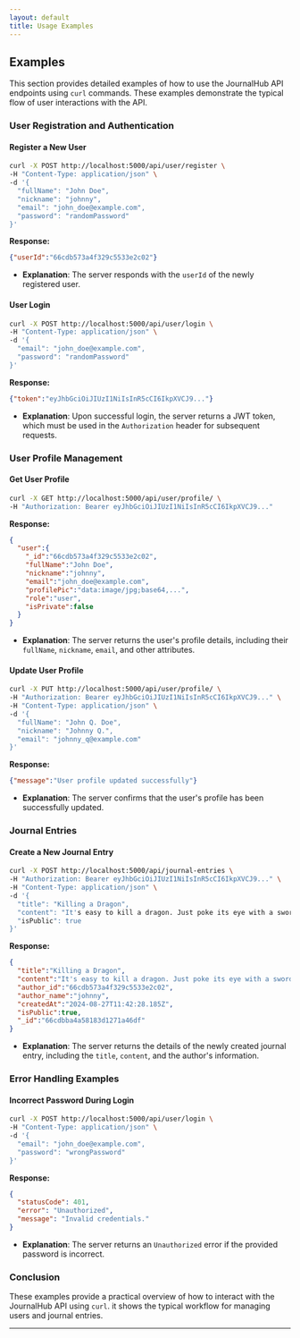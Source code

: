 ```yaml
---
layout: default
title: Usage Examples
---
```


## Examples

This section provides detailed examples of how to use the JournalHub API endpoints using `curl` commands. These examples demonstrate the typical flow of user interactions with the API.

### User Registration and Authentication

#### Register a New User

```bash
curl -X POST http://localhost:5000/api/user/register \
-H "Content-Type: application/json" \
-d '{
  "fullName": "John Doe",
  "nickname": "johnny",
  "email": "john_doe@example.com",
  "password": "randomPassword"
}'
```

**Response:**
```json
{"userId":"66cdb573a4f329c5533e2c02"}
```
- **Explanation**: The server responds with the `userId` of the newly registered user.

#### User Login

```bash
curl -X POST http://localhost:5000/api/user/login \
-H "Content-Type: application/json" \
-d '{
  "email": "john_doe@example.com",
  "password": "randomPassword"
}'
```

**Response:**
```json
{"token":"eyJhbGciOiJIUzI1NiIsInR5cCI6IkpXVCJ9..."}
```
- **Explanation**: Upon successful login, the server returns a JWT token, which must be used in the `Authorization` header for subsequent requests.

### User Profile Management

#### Get User Profile

```bash
curl -X GET http://localhost:5000/api/user/profile/ \
-H "Authorization: Bearer eyJhbGciOiJIUzI1NiIsInR5cCI6IkpXVCJ9..."
```

**Response:**
```json
{
  "user":{
    "_id":"66cdb573a4f329c5533e2c02",
    "fullName":"John Doe",
    "nickname":"johnny",
    "email":"john_doe@example.com",
    "profilePic":"data:image/jpg;base64,...",
    "role":"user",
    "isPrivate":false
  }
}
```
- **Explanation**: The server returns the user's profile details, including their `fullName`, `nickname`, `email`, and other attributes.

#### Update User Profile

```bash
curl -X PUT http://localhost:5000/api/user/profile/ \
-H "Authorization: Bearer eyJhbGciOiJIUzI1NiIsInR5cCI6IkpXVCJ9..." \
-H "Content-Type: application/json" \
-d '{
  "fullName": "John Q. Doe",
  "nickname": "Johnny Q.",
  "email": "johnny_q@example.com"
}'
```

**Response:**
```json
{"message":"User profile updated successfully"}
```
- **Explanation**: The server confirms that the user's profile has been successfully updated.

### Journal Entries

#### Create a New Journal Entry

```bash
curl -X POST http://localhost:5000/api/journal-entries \
-H "Authorization: Bearer eyJhbGciOiJIUzI1NiIsInR5cCI6IkpXVCJ9..." \
-H "Content-Type: application/json" \
-d '{
  "title": "Killing a Dragon",
  "content": "It's easy to kill a dragon. Just poke its eye with a sword.",
  "isPublic": true
}'
```

**Response:**
```json
{
  "title":"Killing a Dragon",
  "content":"It's easy to kill a dragon. Just poke its eye with a sword.",
  "author_id":"66cdb573a4f329c5533e2c02",
  "author_name":"johnny",
  "createdAt":"2024-08-27T11:42:28.185Z",
  "isPublic":true,
  "_id":"66cdbba4a58183d1271a46df"
}
```
- **Explanation**: The server returns the details of the newly created journal entry, including the `title`, `content`, and the author's information.

### Error Handling Examples

#### Incorrect Password During Login

```bash
curl -X POST http://localhost:5000/api/user/login \
-H "Content-Type: application/json" \
-d '{
  "email": "john_doe@example.com",
  "password": "wrongPassword"
}'
```

**Response:**
```json
{
  "statusCode": 401,
  "error": "Unauthorized",
  "message": "Invalid credentials."
}
```
- **Explanation**: The server returns an `Unauthorized` error if the provided password is incorrect.

### Conclusion

These examples provide a practical overview of how to interact with the JournalHub API using `curl`. it shows the typical workflow for managing users and journal entries.

---